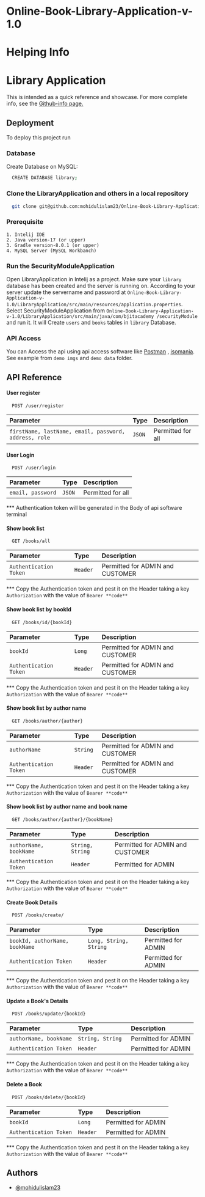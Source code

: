 # Online-Book-Library-Application-v-1.0
# Helping Info

# Library Application

This is intended as a quick reference and showcase. For more complete info, see the [Github-info page.](https://github.com/mohidulislam23/Online-Book-Library-Application-v-1.0) 


## Deployment

To deploy this project run

### Database
  Create Database on MySQL:
```bash
  CREATE DATABASE library;
```
### Clone the LibraryApplication and others in a local repository
 
```bash
  git clone git@github.com:mohidulislam23/Online-Book-Library-Application-v-1.0.git;
```
### Prerequisite
    1. Intelij IDE
    2. Java version-17 (or upper)
    3. Gradle version-8.0.1 (or upper)
    4. MySQL Server (MySQL Workbanch)
### Run the SecurityModuleApplication
 Open LibraryApplication in Intelij as a project. Make sure your ``library`` database has been created and the server is running on. According to your server update the servername and password at ``Online-Book-Library-Application-v-1.0/LibraryApplication/src/main/resources/application.properties``. Select SecurityModuleApplication from ``Online-Book-Library-Application-v-1.0/LibraryApplication/src/main/java/com/bjitacademy
 /securityModule`` and run it. It will Create ``users`` and ``books`` tables in ``library`` Database. 

### API Access
 You can Access the api using api access software like [Postman](https://www.postman.com/downloads/) , [isomania](https://insomnia.rest/download). See example from ``demo imgs`` and ``demo data`` folder.
 

## API Reference

#### User register

```http
  POST /user/register
```

| Parameter | Type     | Description                |
| :-------- | :------- | :------------------------- |
| `firstName, lastName, email, password, address, role` | `JSON` | Permitted for all |

#### User Login

```http
  POST /user/login
```

| Parameter | Type     | Description                |
| :-------- | :------- | :------------------------- |
| `email, password` | `JSON` | Permitted for all |

*** Authentication token will be generated in the Body of api software terminal


#### Show book list

```http
  GET /books/all
```

| Parameter | Type     | Description                |
| :-------- | :------- | :------------------------- |
| `Authentication Token` | `Header ` | Permitted for ADMIN and CUSTOMER |

*** Copy the Authentication token and pest it on the Header taking a key ``Authorization`` with the value of ``Bearer **code**``

#### Show book list by bookId

```http
  GET /books/id/{bookId}
```

| Parameter | Type     | Description                |
| :-------- | :------- | :------------------------- |
| `bookId` | `Long ` | Permitted for ADMIN and CUSTOMER |
| `Authentication Token` | `Header ` | Permitted for ADMIN and CUSTOMER |

*** Copy the Authentication token and pest it on the Header taking a key ``Authorization`` with the value of ``Bearer **code**``


#### Show book list by author name

```http
  GET /books/author/{author}
```

| Parameter | Type     | Description                |
| :-------- | :------- | :------------------------- |
| `authorName` | `String ` | Permitted for ADMIN and CUSTOMER |
| `Authentication Token` | `Header ` | Permitted for ADMIN and CUSTOMER |

*** Copy the Authentication token and pest it on the Header taking a key ``Authorization`` with the value of ``Bearer **code**``



#### Show book list by author name and book name

```http
  GET /books/author/{author}/{bookName}
```

| Parameter | Type     | Description                |
| :-------- | :------- | :------------------------- |
| `authorName, bookName` | `String, String ` | Permitted for ADMIN and CUSTOMER |
| `Authentication Token` | `Header ` | Permitted for ADMIN |

*** Copy the Authentication token and pest it on the Header taking a key ``Authorization`` with the value of ``Bearer **code**``


#### Create Book Details

```http
  POST /books/create/
```

| Parameter | Type     | Description                |
| :-------- | :------- | :------------------------- |
| `bookId, authorName, bookName` | `Long, String, String ` | Permitted for ADMIN  |
| `Authentication Token` | `Header ` | Permitted for ADMIN |

*** Copy the Authentication token and pest it on the Header taking a key ``Authorization`` with the value of ``Bearer **code**``


#### Update a Book's Details

```http
  POST /books/update/{bookId}
```

| Parameter | Type     | Description                |
| :-------- | :------- | :------------------------- |
| `authorName, bookName` | `String, String ` | Permitted for ADMIN  |
| `Authentication Token` | `Header ` | Permitted for ADMIN  |

*** Copy the Authentication token and pest it on the Header taking a key ``Authorization`` with the value of ``Bearer **code**``


#### Delete a Book

```http
  POST /books/delete/{bookId}
```

| Parameter | Type     | Description                |
| :-------- | :------- | :------------------------- |
| `bookId` | `Long ` | Permitted for ADMIN  |
| `Authentication Token` | `Header ` | Permitted for ADMIN |

*** Copy the Authentication token and pest it on the Header taking a key ``Authorization`` with the value of ``Bearer **code**``



## Authors

- [@mohidulislam23](https://github.com/mohidulislam23)


